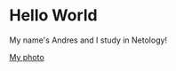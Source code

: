 # Hello World

My name's Andres and I study in Netology!

[My photo](https://github.com/AndresKorvin/About-me/blob/66b1c57271b889fbb3cf621d5006b9ed040ab3e0/photo.jpg "I know I have a few extra pounds")